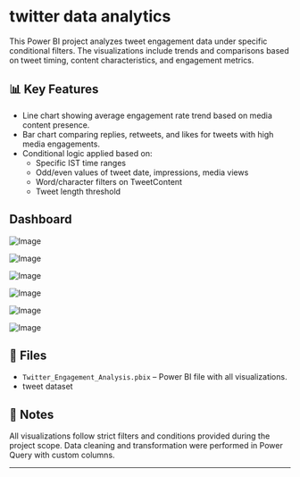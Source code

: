 # twitter data analytics

This Power BI project analyzes tweet engagement data under specific conditional filters. The visualizations include trends and comparisons based on tweet timing, content characteristics, and engagement metrics.

## 📊 Key Features

- Line chart showing average engagement rate trend based on media content presence.
- Bar chart comparing replies, retweets, and likes for tweets with high media engagements.
- Conditional logic applied based on:
  - Specific IST time ranges
  - Odd/even values of tweet date, impressions, media views
  - Word/character filters on TweetContent
  - Tweet length threshold

## Dashboard

![Image](https://github.com/user-attachments/assets/90bcb6d1-5766-43ca-9a22-0da980a966ce)

![Image](https://github.com/user-attachments/assets/b8b6d950-aeba-4cea-989c-edebf3a883b1)

![Image](https://github.com/user-attachments/assets/2b86a867-0eed-4301-b50a-cf07d8e08084)

![Image](https://github.com/user-attachments/assets/d1e8cd28-334f-469c-8d94-17f581d4436e)

![Image](https://github.com/user-attachments/assets/849d0af4-5d28-4e08-aadd-b3d6878fd7f3)

![Image](https://github.com/user-attachments/assets/8abc55fa-fad6-4dc7-8f7b-fab431cb3a4c)


## 📁 Files

- `Twitter_Engagement_Analysis.pbix` – Power BI file with all visualizations.
- tweet dataset

## 📝 Notes

All visualizations follow strict filters and conditions provided during the project scope. Data cleaning and transformation were performed in Power Query with custom columns.

---


